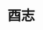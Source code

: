 ---
title: "酉志"
description: "酉志"
layout: shop
keywords:
  - 美食競賽
  - 台灣美食
  - 美食精選
datePublished: "2025-06-30"
dateModified: "2025-07-02"
city: "台北市"
district: "大安區"
address: "台北市大安區愛國東路99號1樓"
phone: ""
geo: "25.031552470475205, 121.528428211202"
google_map: "https://maps.app.goo.gl/L8MQgVdEp4ruNQPBA"
footinder: "https://footinder.com.tw/%e5%8f%b0%e5%8c%97%e5%b8%82%e5%a4%a7%e5%ae%89%e5%8d%80/52921/"
official: "https://www.facebook.com/you.zhiii/"
award:
  - name: "500盤"
    year: "2024"
    entries:
      - dishes:
          - "剝皮辣椒炸雞翅"
          - "雞肉串沾生蛋"

---